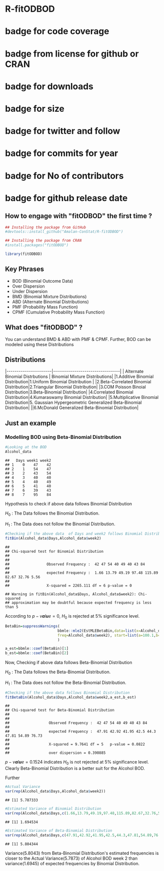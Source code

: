 R-fitODBOD
================

badge for code coverage
=======================

badge from license for github or CRAN
=====================================

badge for downloads
===================

badge for size
==============

badge for twitter and follow
============================

badge for commits for year
==========================

badge for No of contributors
============================

badge for github release date
=============================

How to engage with "fitODBOD" the first time ?
----------------------------------------------

``` r
## Installing the package from GitHub
#devtools::install_github("Amalan-ConStat/R-fitODBOD")

## Installing the package from CRAN
#install.packages("fitODBOD")

library(fitODBOD)
```

Key Phrases
-----------

-   BOD (Binomial Outcome Data)
-   Over Dispersion
-   Under Dispersion
-   BMD (Binomial Mixture Distributions)
-   ABD (Alternate Binomial Distributions)
-   PMF (Probability Mass Function)
-   CPMF (Cumulative Probability Mass Function)

What does "fitODBOD" ?
----------------------

You can understand BMD & ABD with PMF & CPMF. Further, BOD can be modeled using these Distributions

Distributions
-------------

|-----------------------|----------------------------------| | Alternate Binomial Distrbutions | Binomial Mixture Distributions| |1.Additive Binomial Distribution|1.Uniform Binomial Distribution | |2.Beta-Correlated Binomial Distribution|2.Triangular Binomial Distribution| |3.COM Poisson Binoial Distribution|3.Beta-Binomial Distribution| |4.Correlated Binomial Distribution|4.Kumaraswamy Binomial Distribution| |5.Multiplicative Binomial Distribution|5. Gaussian Hypergeometric Generalized Beta-Binomial Distribution| ||6.McDonald Generalized Beta-Binomial Distribution|

Just an example
---------------

### Modelling BOD using Beta-Binomial Distribution

``` r
#Looking at the BOD
Alcohol_data
```

    ##   Days week1 week2
    ## 1    0    47    42
    ## 2    1    54    47
    ## 3    2    43    54
    ## 4    3    40    40
    ## 5    4    40    49
    ## 6    5    41    40
    ## 7    6    39    43
    ## 8    7    95    84

Hypothesis to check if above data follows Binomial Distribution

*H*<sub>0</sub> : The Data follows the Binomial Distribution.

*H*<sub>1</sub> : The Data does not follow the Binomial Distribution.

``` r
#Checking if the above data  of Days and week2 follows Binomial Distribution
fitBin(Alcohol_data$Days,Alcohol_data$week2)
```

    ## 
    ## Chi-squared test for Binomial Distribution
    ## 
    ## 
    ##                 Observed Frequency :  42 47 54 40 49 40 43 84 
    ## 
    ##                 expected Frequency :  1.66 13.79 49.19 97.48 115.89 82.67 32.76 5.56 
    ## 
    ##                 X-squared = 2265.111 df = 6 p-value = 0

    ## Warning in fitBin(Alcohol_data$Days, Alcohol_data$week2): Chi-squared
    ## approximation may be doubtful because expected frequency is less than 5

According to *p* − *v**a**l**u**e* = 0, *H*<sub>0</sub> is rejected at 5% significance level.

``` r
BetaBin=suppressWarnings(
                        bbmle::mle2(EstMLEBetaBin,data=list(x=Alcohol_data$Days,
                        freq=Alcohol_data$week2), start=list(a=100.1,b=100.1))
                        )

a_est=bbmle::coef(BetaBin)[1]                    
b_est=bbmle::coef(BetaBin)[2]
```

Now, Checking if above data follows Beta-Binomial Distribution

*H*<sub>0</sub> : The Data follows the Beta-Binomial Distribution.

*H*<sub>1</sub> : The Data does not follow the Beta-Binomial Distribution.

``` r
#Checking if the above data follows Binomial Distribution
fitBetaBin(Alcohol_data$Days,Alcohol_data$week2,a_est,b_est)
```

    ## 
    ## Chi-squared test for Beta-Binomial Distribution 
    ## 
    ## 
    ##                  Observed Frequency :  42 47 54 40 49 40 43 84 
    ## 
    ##                  expected Frequency :  47.91 42.92 41.95 42.5 44.3 47.81 54.89 76.73 
    ## 
    ##                  X-squared = 9.7641 df = 5   p-value = 0.0822 
    ## 
    ##                  over dispersion = 0.390885

*p* − *v**a**l**u**e* = 0.1524 indicates *H*<sub>0</sub> is not rejected at 5% significance level. Clearly Beta-Binomial Distribution is a better suit for the Alcohol BOD.

Further

``` r
#Actual Variance
var(rep(Alcohol_data$Days,Alcohol_data$week2))
```

    ## [1] 5.787333

``` r
#Estimated Variance of Binomial Distribution
var(rep(Alcohol_data$Days,c(1.66,13.79,49.19,97.48,115.89,82.67,32.76,5.56)))
```

    ## [1] 1.694534

``` r
#Estimated Variance of Beta-Binomial Distribution
var(rep(Alcohol_data$Days,c(47.91,42.92,41.95,42.5,44.3,47.81,54.89,76.73)))
```

    ## [1] 5.804344

Variance(5.8043) from Beta-Binomial Distribution's estimated frequencies is closer to the Actual Variance(5.7873) of Alcohol BOD week 2 than variance(1.6945) of expected frequencies by Binomial Distribution.
